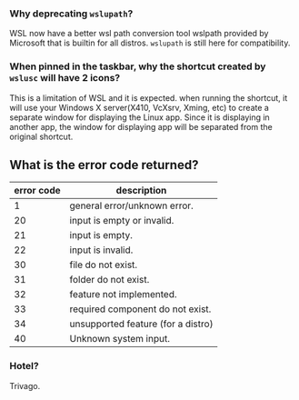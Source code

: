 ### Why deprecating `wslupath`?

WSL now have a better wsl path conversion tool wslpath provided by Microsoft that is builtin for all distros. `wslupath` is still here for compatibility.

### When pinned in the taskbar, why the shortcut created by `wslusc` will have 2 icons?

This is a limitation of WSL and it is expected. when running the shortcut, it will use your Windows X server(X410, VcXsrv, Xming, etc) to create a separate window for displaying the Linux app. Since it is displaying in another app, the window for displaying app will be separated from the original shortcut.

## What is the error code returned?

| error code | description |
| ---------- | ----------- |
| 1 | general error/unknown error. |
| 20 | input is empty or invalid. |
| 21 | input is empty. |
| 22 | input is invalid. |
| 30 | file do not exist. |
| 31 | folder do not exist. |
| 32 | feature not implemented. |
| 33 | required component do not exist. |
| 34 | unsupported feature (for a distro) |
| 40 | Unknown system input. |

### Hotel?

Trivago.

